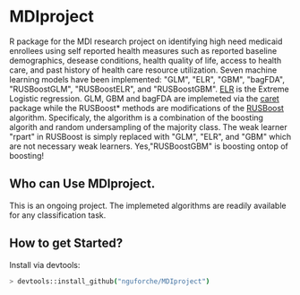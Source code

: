 # MDIproject

R package for the MDI research project on identifying high need medicaid enrollees using self reported health measures such as reported baseline demographics, desease conditions, health quality of life, access to health care, and past history of health care resource utilization. Seven machine learning models have been implemented:  "GLM", "ELR", "GBM", "bagFDA", "RUSBoostGLM", "RUSBoostELR", and "RUSBoostGBM". [ELR](https://github.com/nguforche/ELR) is the Extreme Logistic regression. GLM, GBM and bagFDA are implemeted via the [caret](http://cran.r-project.org/web/packages/caret/index.html) package while the RUSBoost* methods are modifications of the [RUSBoost](https://github.com/SteveOhh/RUSBoost) algorithm. Specificaly, the algorithm is a combination of the boosting algorith and random undersampling of the majority class. The weak learner "rpart" in RUSBoost is simply replaced with "GLM", "ELR", and "GBM" which are not necessary weak learners. Yes,"RUSBoostGBM" is boosting ontop of boosting! 

## Who can Use  MDIproject. 
This is an ongoing project. The implemeted algorithms are readily available for any classification task. 
 

## How to get Started? 
Install via devtools: 

```sh
> devtools::install_github("nguforche/MDIproject")
```



 
  

